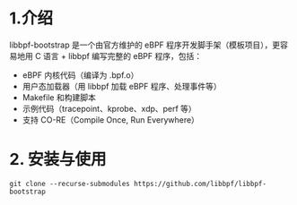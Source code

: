 # 1.介绍
libbpf-bootstrap 是一个由官方维护的 eBPF 程序开发脚手架（模板项目），更容易地用 C 语言 + libbpf 编写完整的 eBPF 程序，包括：

- eBPF 内核代码（编译为 .bpf.o）
- 用户态加载器（用 libbpf 加载 eBPF 程序、处理事件等）
- Makefile 和构建脚本
- 示例代码（tracepoint、kprobe、xdp、perf 等）
- 支持 CO-RE（Compile Once, Run Everywhere）

# 2. 安装与使用

```
git clone --recurse-submodules https://github.com/libbpf/libbpf-bootstrap

```
